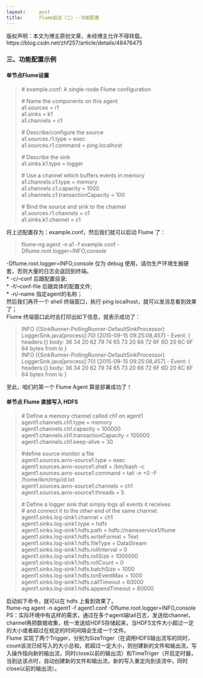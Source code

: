 ```yaml
---
layout:     post
title:      Flume前述（二）--功能配置
---
```

<div id="article_content" class="article_content clearfix csdn-tracking-statistics" data-pid="blog" data-mod="popu_307" data-dsm="post">
								<div class="article-copyright">
					版权声明：本文为博主原创文章，未经博主允许不得转载。					https://blog.csdn.net/zhf257/article/details/48476475				</div>
								            <div id="content_views" class="markdown_views prism-atom-one-dark">
							<!-- flowchart 箭头图标 勿删 -->
							<svg xmlns="http://www.w3.org/2000/svg" style="display: none;"><path stroke-linecap="round" d="M5,0 0,2.5 5,5z" id="raphael-marker-block" style="-webkit-tap-highlight-color: rgba(0, 0, 0, 0);"></path></svg>
							<h3 id="三功能配置示例">三、功能配置示例</h3>



<h4 id="单节点flume设置">单节点Flume设置</h4>

<blockquote>
  <p># example.conf: A single-node Flume configuration</p>
  
  <p># Name the components on this agent <br>
      a1.sources = r1 <br>
      a1.sinks = k1 <br>
      a1.channels = c1  </p>
  
  <p># Describe/configure the source <br>
      a1.sources.r1.type = exec <br>
      a1.sources.r1.command = ping localhost  </p>
  
  <p># Describe the sink <br>
      a1.sinks.k1.type = logger  </p>
  
  <p># Use a channel which buffers events in memory <br>
      a1.channels.c1.type = memory <br>
      a1.channels.c1.capacity = 1000 <br>
      a1.channels.c1.transactionCapacity = 100  </p>
  
  <p># Bind the source and sink to the channel <br>
      a1.sources.r1.channels = c1 <br>
      a1.sinks.k1.channel = c1  </p>
</blockquote>

<p>将上述配置存为：example.conf，然后我们就可以启动 Flume 了：  </p>

<blockquote>
  <p>flume-ng agent -n a1 -f example.conf -Dflume.root.logger=INFO,console   </p>
</blockquote>

<p>-Dflume.root.logger=INFO,console 仅为 debug 使用，请勿生产环境生搬硬套，否则大量的日志会返回到终端。 <br>
* -c/–conf 后跟配置目录; <br>
* -f/–conf-file 后跟具体的配置文件; <br>
* -n/–name 指定agent的名称； <br>
然后我们再开一个 shell 终端窗口，执行  ping localhost，就可以发消息看到效果了； <br>
Flume 终端窗口此时会打印出如下信息，就表示成功了：  </p>

<blockquote>
  <p>INFO ({SinkRunner-PollingRunner-DefaultSinkProcessor}  LoggerSink.java[process]:70) [2015-09-15 09:25:08,457] - Event: { headers:{} body: 36 34 20 62 79 74 65 73 20 66 72 6F 6D 20 6C 6F 64 bytes from lo } <br>
      INFO ({SinkRunner-PollingRunner-DefaultSinkProcessor} LoggerSink.java[process]:70) [2015-09-15 09:25:08,457] - Event: { headers:{} body: 36 34 20 62 79 74 65 73 20 66 72 6F 6D 20 6C 6F 64 bytes from lo }   </p>
</blockquote>

<p>至此，咱们的第一个 Flume Agent 算是部署成功了！</p>



<h4 id="单节点-flume-直接写入-hdfs">单节点 Flume 直接写入 HDFS</h4>

<blockquote>
  <p># Define a memory channel called ch1 on agent1 <br>
    agent1.channels.ch1.type = memory <br>
      agent1.channels.ch1.capacity = 100000 <br>
      agent1.channels.ch1.transactionCapacity = 100000 <br>
      agent1.channels.ch1.keep-alive = 30  </p>
  
  <p>#define source monitor a file <br>
      agent1.sources.avro-source1.type = exec <br>
      agent1.sources.avro-source1.shell = /bin/bash -c <br>
      agent1.sources.avro-source1.command = tail -n +0 -F /home/lkm/tmp/id.txt <br>
      agent1.sources.avro-source1.channels = ch1 <br>
      agent1.sources.avro-source1.threads = 5  </p>
  
  <p># Define a logger sink that simply logs all events it receives <br>
      # and connect it to the other end of the same channel. <br>
      agent1.sinks.log-sink1.channel = ch1 <br>
      agent1.sinks.log-sink1.type = hdfs <br>
      agent1.sinks.log-sink1.hdfs.path = hdfs://nameservice1/flume <br>
      agent1.sinks.log-sink1.hdfs.writeFormat = Text <br>
      agent1.sinks.log-sink1.hdfs.fileType = DataStream <br>
      agent1.sinks.log-sink1.hdfs.rollInterval = 0 <br>
      agent1.sinks.log-sink1.hdfs.rollSize = 1000000 <br>
      agent1.sinks.log-sink1.hdfs.rollCount = 0 <br>
      agent1.sinks.log-sink1.hdfs.batchSize = 1000 <br>
      agent1.sinks.log-sink1.hdfs.txnEventMax = 1000 <br>
      agent1.sinks.log-sink1.hdfs.callTimeout = 60000 <br>
      agent1.sinks.log-sink1.hdfs.appendTimeout = 60000    </p>
</blockquote>

<p>启动如下命令，就可以在 hdfs 上看到效果了。 <br>
    flume-ng agent -n agent1 -f agent1.conf -Dflume.root.logger=INFO,console <br>
PS：实际环境中有这样的需求，通过在多个agent端tail日志，发送给channel，channel再把数据收集，统一发送给HDFS存储起来，当HDFS文件大小超过一定的大小或者超过在规定的时间间隔会生成一个文件。 <br>
Flume 实现了两个Trigger，分别为SizeTriger（在调用HDFS输出流写的同时，count该流已经写入的大小总和，若超过一定大小，则创建新的文件和输出流，写入操作指向新的输出流，同时close以前的输出流）和TimeTriger（开启定时器，当到达该点时，自动创建新的文件和输出流，新的写入重定向到该流中，同时close以前的输出流）。  </p>            </div>
						<link href="https://csdnimg.cn/release/phoenix/mdeditor/markdown_views-9e5741c4b9.css" rel="stylesheet">
                </div>